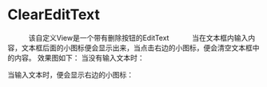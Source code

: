 # ClearEditText
　　　该自定义View是一个带有删除按钮的EditText
　　　当在文本框内输入内容，文本框后面的小图标便会显示出来，当点击右边的小图标，便会清空文本框中的内容。
效果图如下：
当没有输入文本时：

当输入文本时，便会显示右边的小图标：

